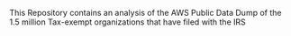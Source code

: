 This Repository contains an analysis of the AWS Public Data Dump of the 1.5 million Tax-exempt organizations that have filed with the IRS 
